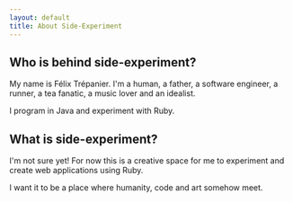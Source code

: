 ```yaml
---
layout: default
title: About Side-Experiment
---
```


Who is behind side-experiment?
------------------------------
My name is Félix Trépanier. I'm a human, a father, a software engineer, a runner, a tea fanatic, a music lover and an idealist.

I program in Java and experiment with Ruby.

What is side-experiment?
------------------------
I'm not sure yet! For now this is a creative space for me to experiment and create web applications using Ruby.

I want it to be a place where humanity, code and art somehow meet.
